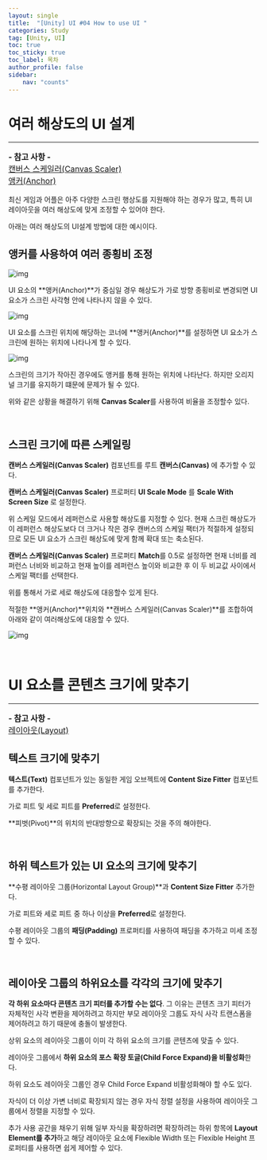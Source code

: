 ```yaml
---
layout: single
title:  "[Unity] UI #04 How to use UI "
categories: Study
tag: [Unity, UI]
toc: true 
toc_sticky: true 
toc_label: 목차    
author_profile: false
sidebar:
    nav: "counts"
---
```


# 여러 해상도의 UI 설계

---
<p class="notice--info" style="font-size: 1rem !important;">
    <strong> - 참고 사항 -</strong>
    <br>
    <a href="https://dozekr.github.io/study/unity_ui_canvas/"> 캔버스 스케일러(Canvas Scaler)</a>
    <br>
    <a href="https://dozekr.github.io/study/unity_ui_layout/"> 앵커(Anchor)</a>
</p>

최신 게임과 어플은 아주 다양한 스크린 행상도를 지원해야 하는 경우가 많고, 특히 UI 레이아웃을 여러 해상도에 맞게 조정할 수 있어야 한다.

아래는 여러 해상도의 UI설계 방법에 대한 예시이다.


##  앵커를  사용하여 여러 종횡비 조정

![img](https://docs.unity3d.com/kr/2022.3/uploads/Main/UI_MultiResCenter.png)

UI 요소의 **앵커(Anchor)**가 중심일 경우 해상도가 가로 방향 종횡비로 변경되면 UI 요소가 스크린 사각형 안에 나타나지 않을 수 있다.

![img](https://docs.unity3d.com/kr/2022.3/uploads/Main/UI_MultiResCorners.png)

UI 요소를 스크린 위치에 해당하는 코너에 **앵커(Anchor)**를 설정하면 UI 요소가 스크린에 원하는 위치에 나타나게 할 수 있다.

![img](https://docs.unity3d.com/kr/2022.3/uploads/Main/UI_MultiResSizeChange.png)

스크린의  크기가 작아진 경우에도 앵커를 통해 원하는 위치에 나타난다. 하지만 오리지널 크기를 유지하기 떄문에 문제가 될 수 있다.

위와 같은 상황을 해결하기 위해 **Canvas Scaler**를 사용하여 비율을 조정할수 있다.

<br>

##  스크린 크기에 따른 스케일링

**캔버스 스케일러(Canvas Scaler)** 컴포넌트를 루트 **캔버스(Canvas)** 에 추가할 수 있다.

**캔버스 스케일러(Canvas Scaler)** 프로퍼티  **UI Scale Mode** 를 **Scale With Screen Size** 로 설정한다.

위 스케일 모드에서 레퍼런스로 사용할 해상도를 지정할 수 있다. 현재 스크린 해상도가 이 레퍼런스 해상도보다 더 크거나 작은 경우 캔버스의 스케일 팩터가 적절하게 설정되므로 모든 UI 요소가 스크린 해상도에 맞게 함께 확대 또는 축소된다.

**캔버스 스케일러(Canvas Scaler)** 프로퍼티 **Match**를 0.5로 설정하면 현재 너비를 레퍼런스 너비와 비교하고 현재 높이를 레퍼런스 높이와 비교한 후 이 두 비교값 사이에서 스케일 팩터를 선택한다.

위를 통해서 가로 세로 해상도에 대응할수 있게 된다.

적절한 **앵커(Anchor)**위치와 **캔버스 스케일러(Canvas Scaler)**를 조합하여 아래와 같이 여러해상도에 대응할 수 있다.

![img](https://docs.unity3d.com/kr/2022.3/uploads/Main/UI_MultiResAllResolutions.png)



<br>

# UI 요소를 콘텐츠 크기에 맞추기

---
<p class="notice--info" style="font-size: 1rem !important;">
    <strong> - 참고 사항 -</strong>
    <br>
    <a href="https://dozekr.github.io/study/unity_ui_layout/"> 레이아웃(Layout)</a>
</p>

## 텍스트 크기에 맞추기

**텍스트(Text)** 컴포넌트가 있는 동일한 게임 오브젝트에 **Content Size Fitter** 컴포넌트를 추가한다.

가로 피트 및 세로 피트를 **Preferred**로 설정한다.

**피벗(Pivot)**의 위치의 반대방향으로 확장되는 것을 주의 해야한다.

<br>

## 하위 텍스트가 있는 UI 요소의 크기에 맞추기

**수평 레이아웃 그룹(Horizontal Layout Group)**과  **Content Size Fitter** 추가한다.

가로 피트와 세로 피트 중 하나 이상을 **Preferred**로 설정한다.

수평 레이아웃 그룹의 **패딩(Padding)** 프로퍼티를 사용하여 패딩을 추가하고 미세 조정할 수 있다.

<br>

## 레이아웃 그룹의 하위요소를 각각의 크기에 맞추기

**각 하위 요소마다 콘텐츠 크기 피터를 추가할 수는 없다**. 그 이유는 콘텐츠 크기 피터가 자체적인 사각 변환을 제어하려고 하지만 부모 레이아웃 그룹도 자식 사각 트랜스폼을 제어하려고 하기 때문에 충돌이 발생한다.

상위 요소의 레이아웃 그룹이 이미 각 하위 요소의 크기를 콘텐츠에 맞출 수 있다.

레이아웃 그룹에서 **하위 요소의 포스 확장 토글(Child Force Expand)을 비활성화**한다.

하위 요소도 레이아웃 그룹인 경우 Child Force Expand 비활성화해야 할 수도 있다.

자식이 더 이상 가변 너비로 확장되지 않는 경우 자식 정렬 설정을 사용하여 레이아웃 그룹에서 정렬을 지정할 수 있다.

추가 사용 공간을 채우기 위해 일부 자식을 확장하려면 확장하려는 하위 항목에 **Layout Element를 추가**하고 해당 레이아웃 요소에 Flexible Width 또는 Flexible Height 프로퍼티를 사용하면 쉽게 제어할 수 있다.

<br>
